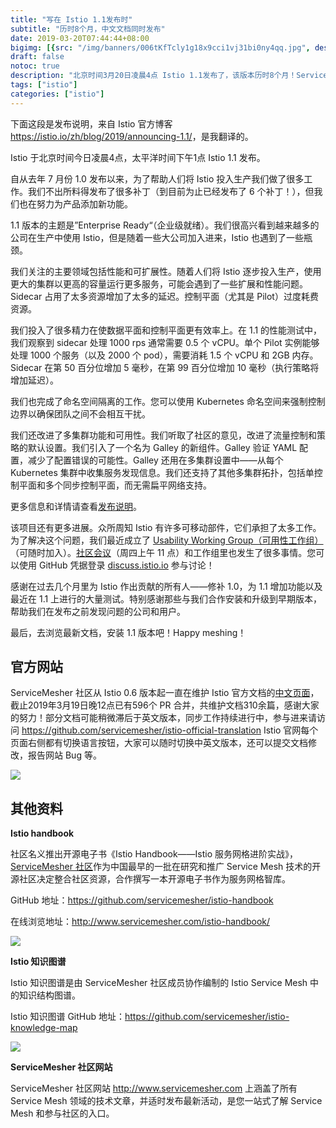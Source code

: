 ```yaml
---
title: "写在 Istio 1.1发布时"
subtitle: "历时8个月，中文文档同时发布"
date: 2019-03-20T07:44:44+08:00
bigimg: [{src: "/img/banners/006tKfTcly1g18x9cci1vj31bi0ny4qq.jpg", desc: "Photo via unsplash"}]
draft: false
notoc: true
description: "北京时间3月20日凌晨4点 Istio 1.1发布了，该版本历时8个月！ServiceMesher 社区同时推出了 Istio 中文文档。"
tags: ["istio"]
categories: ["istio"]
---
```


下面这段是发布说明，来自 Istio 官方博客 <https://istio.io/zh/blog/2019/announcing-1.1/>，是我翻译的。

Istio 于北京时间今日凌晨4点，太平洋时间下午1点 Istio 1.1 发布。

自从去年 7 月份 1.0 发布以来，为了帮助人们将 Istio 投入生产我们做了很多工作。我们不出所料得发布了很多补丁（到目前为止已经发布了 6 个补丁！），但我们也在努力为产品添加新功能。

1.1 版本的主题是”Enterprise Ready“（企业级就绪）。我们很高兴看到越来越多的公司在生产中使用 Istio，但是随着一些大公司加入进来，Istio 也遇到了一些瓶颈。

我们关注的主要领域包括性能和可扩展性。随着人们将 Istio 逐步投入生产，使用更大的集群以更高的容量运行更多服务，可能会遇到了一些扩展和性能问题。Sidecar 占用了太多资源增加了太多的延迟。控制平面（尤其是 Pilot）过度耗费资源。

我们投入了很多精力在使数据平面和控制平面更有效率上。在 1.1 的性能测试中，我们观察到 sidecar 处理 1000 rps 通常需要 0.5 个 vCPU。单个 Pilot 实例能够处理 1000 个服务（以及 2000 个 pod），需要消耗 1.5 个 vCPU 和 2GB 内存。Sidecar 在第 50 百分位增加 5 毫秒，在第 99 百分位增加 10 毫秒（执行策略将增加延迟）。

我们也完成了命名空间隔离的工作。您可以使用 Kubernetes 命名空间来强制控制边界以确保团队之间不会相互干扰。

我们还改进了多集群功能和可用性。我们听取了社区的意见，改进了流量控制和策略的默认设置。我们引入了一个名为 Galley 的新组件。Galley 验证 YAML 配置，减少了配置错误的可能性。Galley 还用在多集群设置中——从每个 Kubernetes 集群中收集服务发现信息。我们还支持了其他多集群拓扑，包括单控制平面和多个同步控制平面，而无需扁平网络支持。

更多信息和详情请查看[发布说明](https://istio.io/about/notes/1.1/)。

该项目还有更多进展。众所周知 Istio 有许多可移动部件，它们承担了太多工作。为了解决这个问题，我们最近成立了 [Usability Working Group（可用性工作组）](https://github.com/istio/community/blob/master/WORKING-GROUPS.md#working-group-meetings)（可随时加入）。[社区会议](https://github.com/istio/community#community-meeting)（周四上午 11 点）和工作组里也发生了很多事情。您可以使用 GitHub 凭据登录 [discuss.istio.io](https://discuss.istio.io/) 参与讨论！

感谢在过去几个月里为 Istio 作出贡献的所有人——修补 1.0，为 1.1 增加功能以及最近在 1.1 上进行的大量测试。特别感谢那些与我们合作安装和升级到早期版本，帮助我们在发布之前发现问题的公司和用户。

最后，去浏览最新文档，安装 1.1 版本吧！Happy meshing！

## 官方网站

ServiceMesher 社区从 Istio 0.6 版本起一直在维护 Istio 官方文档的[中文页面](https://istio.io/zh)，截止2019年3月19日晚12点已有596个 PR 合并，共维护文档310余篇，感谢大家的努力！部分文档可能稍微滞后于英文版本，同步工作持续进行中，参与进来请访问 <https://github.com/servicemesher/istio-official-translation>
Istio 官网每个页面右侧都有切换语言按钮，大家可以随时切换中英文版本，还可以提交文档修改，报告网站 Bug 等。

![](https://ws1.sinaimg.cn/large/006tKfTcly1g18w8xo3zzj308c0doq46.jpg)

## 其他资料

**Istio handbook**

社区名义推出开源电子书《Istio Handbook——Istio 服务网格进阶实战》，[ServiceMesher 社区](http://www.servicemesher.com/)作为中国最早的一批在研究和推广 Service Mesh 技术的开源社区决定整合社区资源，合作撰写一本开源电子书作为服务网格智库。

GitHub 地址：https://github.com/servicemesher/istio-handbook

在线浏览地址：http://www.servicemesher.com/istio-handbook/

![](https://ws4.sinaimg.cn/large/006tKfTcly1g189bzuvkmj30b40ekabi.jpg)

**Istio 知识图谱**

Istio 知识图谱是由 ServiceMesher 社区成员协作编制的 Istio Service Mesh 中的知识结构图谱。

Istio 知识图谱 GitHub 地址：https://github.com/servicemesher/istio-knowledge-map

![](https://ws2.sinaimg.cn/large/006tKfTcly1g189g1c52lj30u01m4kjl.jpg)

**ServiceMesher 社区网站**

ServiceMesher 社区网站 http://www.servicemesher.com 上涵盖了所有 Service Mesh 领域的技术文章，并适时发布最新活动，是您一站式了解 Service Mesh 和参与社区的入口。
